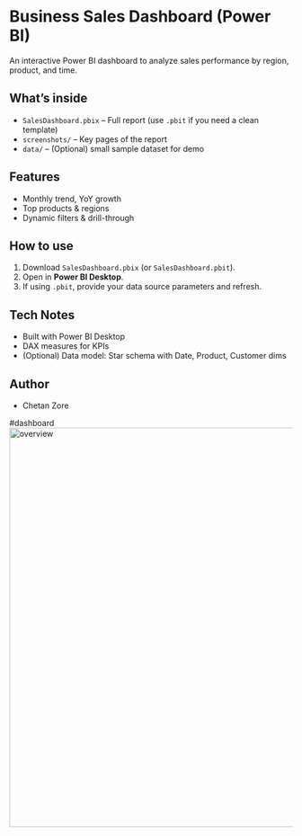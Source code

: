 # Business Sales Dashboard (Power BI)

An interactive Power BI dashboard to analyze sales performance by region, product, and time.

## What’s inside
- `SalesDashboard.pbix` – Full report (use `.pbit` if you need a clean template)
- `screenshots/` – Key pages of the report
- `data/` – (Optional) small sample dataset for demo

## Features
- Monthly trend, YoY growth
- Top products & regions
- Dynamic filters & drill-through

## How to use
1. Download `SalesDashboard.pbix` (or `SalesDashboard.pbit`).
2. Open in **Power BI Desktop**.
3. If using `.pbit`, provide your data source parameters and refresh.

## Tech Notes
- Built with Power BI Desktop
- DAX measures for KPIs
- (Optional) Data model: Star schema with Date, Product, Customer dims

## Author
- Chetan Zore

#dashboard
<img width="1272" height="711" alt="overview" src="https://github.com/user-attachments/assets/49739e74-aaea-4c5f-a601-e48f2d3f72c5" />

